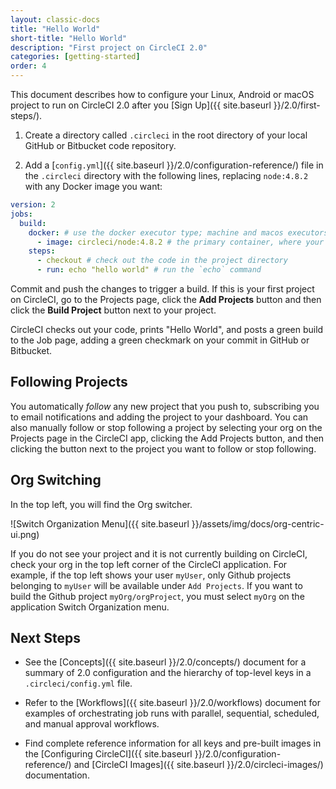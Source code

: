 ```yaml
---
layout: classic-docs
title: "Hello World"
short-title: "Hello World"
description: "First project on CircleCI 2.0"
categories: [getting-started]
order: 4
---
```


This document describes how to configure your Linux, Android or macOS project to run on CircleCI 2.0 after you [Sign Up]({{ site.baseurl }}/2.0/first-steps/).  

1. Create a directory called `.circleci` in the root directory of your local GitHub or Bitbucket code repository. 

2. Add a [`config.yml`]({{ site.baseurl }}/2.0/configuration-reference/) file in the `.circleci` directory with the following lines, replacing `node:4.8.2` with any Docker image you want: 

```yaml
version: 2
jobs:
  build:
    docker: # use the docker executor type; machine and macos executors are also supported
      - image: circleci/node:4.8.2 # the primary container, where your job's commands are run
    steps:
      - checkout # check out the code in the project directory
      - run: echo "hello world" # run the `echo` command
```

Commit and push the changes to trigger a build. If this is your first project on CircleCI, go to the Projects page, click the **Add Projects** button and then click the **Build Project** button next to your project.

CircleCI checks out your code, prints "Hello World", and posts a green build to the Job page, adding a green checkmark on your commit in GitHub or Bitbucket.

## Following Projects

You automatically *follow* any new project that you push to, subscribing you to email notifications and adding the project to your dashboard. You can also manually follow or stop following a project by selecting your org on the Projects page in the CircleCI app, clicking the Add Projects button, and then clicking the button next to the project you want to follow or stop following.

## Org Switching

In the top left, you will find the Org switcher.

![Switch Organization Menu]({{ site.baseurl }}/assets/img/docs/org-centric-ui.png)

If you do not see your project and it is not currently building on CircleCI, check your org in the top left corner of the CircleCI application.  For example, if the top left shows your user `myUser`, only Github projects belonging to `myUser` will be available under `Add Projects`.  If you want to build the Github project `myOrg/orgProject`, you must select `myOrg` on the application Switch Organization menu.

## Next Steps

- See the [Concepts]({{ site.baseurl }}/2.0/concepts/) document for a summary of 2.0 configuration and the hierarchy of top-level keys in a `.circleci/config.yml` file.

- Refer to the [Workflows]({{ site.baseurl }}/2.0/workflows) document for examples of orchestrating job runs with parallel, sequential, scheduled, and manual approval workflows.

- Find complete reference information for all keys and pre-built images in the [Configuring CircleCI]({{ site.baseurl }}/2.0/configuration-reference/) and [CircleCI Images]({{ site.baseurl }}/2.0/circleci-images/) documentation.


